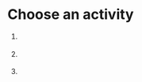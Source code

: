 # Choose an activity

1. [](congratulations.md)

2. [](congratulations.md)

3. [](congratulations.md)
